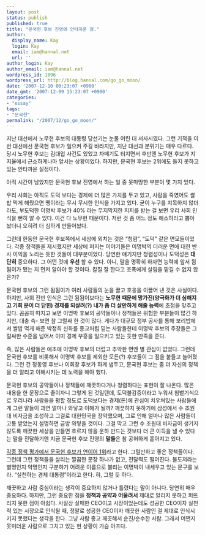 ```yaml
---
layout: post
status: publish
published: true
title: "문국현 후보 진영에 안타까운 점."
author:
  display_name: Kay
  login: Kay
  email: iam@hannal.net
  url: ''
author_login: Kay
author_email: iam@hannal.net
wordpress_id: 1096
wordpress_url: http://blog.hannal.com/go_go_moon/
date: '2007-12-10 00:23:07 +0900'
date_gmt: '2007-12-09 15:23:07 +0900'
categories:
- "essay"
tags:
- "문국현"
permalink: "/2007/12/go_go_moon/"
---
```

<p>지난 대선에서 노무현 후보의 대통령 당선기는 눈물 어린 대 서사시였다. 그런 기적을 이번 대선에선 문국현 후보가 일으켜 주길 바라지만, 지난 대선과 분위기는 매우 다르다. 당시 노무현 후보는 김대업 사건도 있었고 차떼기도 터지면서 후반엔 노무현 후보가 지지율에서 근소하게나마 앞서는 상황이었다. 하지만, 문국현 후보는 2위에도 들지 못하고 있는 안타까운 실정이다.</p>
<p>아직 시간이 남았지만 문국현 후보 진영에서 하는 일 중 못마땅한 부분이 몇 가지 있다.</p>
<p>우리 사회는 아직도 도덕 보다는 경제에 더 많은 가치를 두고 있고, 사람을 죽였어도 쌀밥 먹게 해줬으면 땡이라는 무시 무시한 인식을 가지고 있다. 굳이 누구를 지목하지 않더라도, 부도덕한 이명박 후보가 40% 라는 무지막지한 지지를 받는 걸 보면 우리 사회 인식을 뻔히 알 수 있다. 이건 다 노무현 때문이다. 저런 것 좀 어느 정도 해소하라고 뽑아놨더니 오히려 더 심하게 만들어놨다.</p>
<p>그런데 한동안 문국현 후보쪽에서 세상에 외치는 것은 “청렴”, “도덕” 같은 면모들이었다. 각종 정책들을 제시했지만 세상에 퍼지는 이야기들은 이명박의 더러운 면에 대한 반사 이익을 노리는 듯한 것들이 대부분이었다. 당연한 얘기지만 청렴성이나 도덕성은 <strong>대단히</strong> 중요하다. 그 어떤 것에 <strong>우선</strong> 할 수 있다. 아니, 말을 명확히 하자면 능력에 앞서 됨됨이가 됐는 지 먼저 알아야 할 것이다. 칼질 잘 한다고 조폭에게 살림을 맡길 수 없지 않은가?</p>
<p>문국현 후보의 그런 됨됨이가 여러 사람들의 눈을 끌고 호응을 이끌어 낸 것은 사실이다. 하지만, 사회 전반 인식은 그런 됨됨이보다는 <strong>노무현 때문에 망가진(양극화가 더 심해지고 기회 문이 더 닫힌) 경제를 되살려(?) 내가 좀 더 살만하게 해줄 능력</strong>에 초점을 맞추고 있다. 꼼꼼히 따지고 보면 이명박 후보의 공약들이나 정책들은 위험한 부분들이 많긴 하지만, 대충 슥- 보면 참 그럴싸 한 것이 많다. 게다가 대규모 정부 공사를 통해 보리밥에서 쌀밥 먹게 해준 박정희 신화를 종교처럼 믿는 사람들한테 이명박 후보의 주장들은 그럴싸한 수준을 넘어서 이미 경제 부흥을 일으키고 있는 듯한 만족을 준다.</p>
<p>즉, 많은 사람들은 애초에 이명박 후보의 더럽고 추악한 면엔 별 관심이 없었다. 그런데 문국현 후보를 비롯해서 이명박 후보를 제외한 모든(?) 후보들이 그 점을 붙들고 늘어졌다. 그런 건 정동영 후보나 이회창 후보가 하게 냅두고, 문국현 후보는 좀 더 자신의 정책을 더 알리고 이해시키는 데 노력을 해야 했다.</p>
<p>문국현 후보의 공약들이나 정책들에 깨끗하다거나 청렴하다는 표현이 잘 나온다. 많은 내용을 한 문장으로 줄이자니 그렇게 된 것일텐데, 도덕불감증이라고 누워서 침뱉기식으로 우리나라 사람들을 평할 정도로 도덕보다는 경제(돈)에 관심이 치우쳐있는 사람들에게 그런 말들이 과연 얼마나 와닿고 이해가 될까? 깨끗하지 못하기에 삼성에서 수 조원대 비자금을 조성하고 그걸로 대한민국을 장악했으며, 그로 인해 얼마나 많은 사람들이 고통 받았는지 설명하면 금방 와닿을 것이다. 그걸 막고 그런 수 조원대 비자금이 생기지 않도록 깨끗한 세상을 만들면 흐르지 않을 운하 만드는 것보다 더 큰 이득을 낼 수 있다는 말을 전달하기엔 지금 문국현 후보 진영의 <strong>말들</strong>은 참 공허하게 흩어지고 있다.</p>
<p><a href="http://dabia.egloos.com/1111990">각종 정책 평가에서 문국현 후보가 연이어 1위</a>라고 한다. 그럴만하고 좋은 정책들이다. 그런데 그런 정책들을 살리는 깔끔한 문장 하나가 없고, 전달력도 떨어진다. 불도저라는 별명인지 악명인지 구분하기 어려운 이름으로 불리는 이명박이 내세우고 있는 문구를 보라. “실천하는 경제 대통령”이라고 한다. 햐, 그럴 듯 하다.</p>
<p>깨끗하고 사람 중심이라는 생각이 중요하지 않거나 틀렸다는 말이 아니다. 당연히 매우 중요하다. 하지만, 그런 중요한 점을 <strong>정책과 공약과 어울려서</strong> 제대로 알리지 못하고 퍼뜨리지 못한 점이 아쉽다. 사실상 실패한 CEO이고 시장이었는데도 성공한 CEO이자 실천력 있는 시장으로 인식될 때, 정말로 성공한 CEO이자 깨끗한 사람인 걸 제대로 인식시키지 못했다는 생각을 한다. 그냥 사람 좋고 깨끗해서 순진/순수한 사람. 그래서 어쩐지 못미더운 사람으로 그치고 있는 현 상황이 가슴 아프다.</p>
